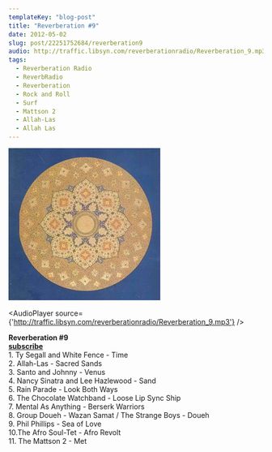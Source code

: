 ```yaml
---
templateKey: "blog-post"
title: "Reverberation #9"
date: 2012-05-02
slug: post/22251752684/reverberation9
audio: http://traffic.libsyn.com/reverberationradio/Reverberation_9.mp3
tags:
  - Reverberation Radio
  - ReverbRadio
  - Reverberation
  - Rock and Roll
  - Surf
  - Mattson 2
  - Allah-Las
  - Allah Las
---
```


![Reverberation #9](../images/47eeccda7655aa73d183f10e970cce7ad85b006d69e0294b94a29bc26e744fef.jpg)

<AudioPlayer source={'http://traffic.libsyn.com/reverberationradio/Reverberation_9.mp3'} />

<p><strong>Reverberation #9</strong><br /><strong><a href="http://itunes.apple.com/us/podcast/reverberation-radio/id520739212?ign-mpt=uo%3D4" title="subscribe" target="_blank">subscribe</a></strong><br />1. Ty Segall and White Fence - Time<br />2. Allah-Las - Sacred Sands<br />3. Santo and Johnny - Venus<br />4. Nancy Sinatra and Lee Hazlewood - Sand<br />5. Rain Parade - Look Both Ways<br />6. The Chocolate Watchband - Loose Lip Sync Ship<br />7. Mental As Anything - Berserk Warriors<br />8. Group Doueh - Wazan Samat / The Strange Boys - Doueh<br />9. Phil Phillips - Sea of Love<br />10.The Afro Soul-Tet - Afro Revolt<br />11. The Mattson 2 - Met</p>
